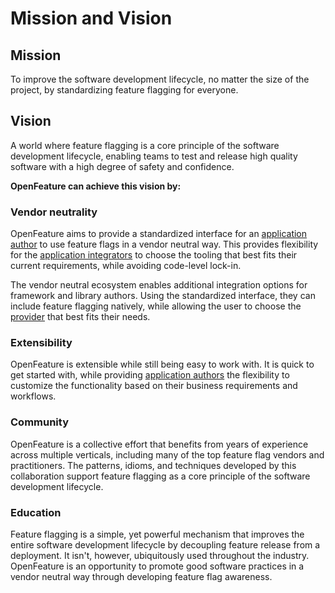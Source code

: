 # Mission and Vision

## Mission

To improve the software development lifecycle, no matter the size of the project, by standardizing feature flagging for everyone.

## Vision

A world where feature flagging is a core principle of the software development lifecycle, enabling teams to test and release high quality software with a high degree of safety and confidence.

**OpenFeature can achieve this vision by:**

### Vendor neutrality

OpenFeature aims to provide a standardized interface for an [application author][glossary-app-auth] to use feature flags in a vendor neutral way. This provides flexibility for the [application integrators][glossary-app-int] to choose the tooling that best fits their current requirements, while avoiding code-level lock-in.

The vendor neutral ecosystem enables additional integration options for framework and library authors. Using the standardized interface, they can include feature flagging natively, while allowing the user to choose the [provider][glossary-provider] that best fits their needs.

### Extensibility

OpenFeature is extensible while still being easy to work with. It is quick to get started with, while providing [application authors][glossary-app-auth] the flexibility to customize the functionality based on their business requirements and workflows.

### Community

OpenFeature is a collective effort that benefits from years of experience across multiple verticals, including many of the top feature flag vendors and practitioners. The patterns, idioms, and techniques developed by this collaboration support feature flagging as a core principle of the software development lifecycle.

### Education

Feature flagging is a simple, yet powerful mechanism that improves the entire software development lifecycle by decoupling feature release from a deployment. It isn't, however, ubiquitously used throughout the industry. OpenFeature is an opportunity to promote good software practices in a vendor neutral way through developing feature flag awareness.

[glossary-app-auth]: https://openfeature.dev/docs/specification/glossary#application-author
[glossary-app-int]: https://openfeature.dev/docs/specification/glossary#application-integrator
[glossary-provider]: https://openfeature.dev/docs/specification/glossary#provider
